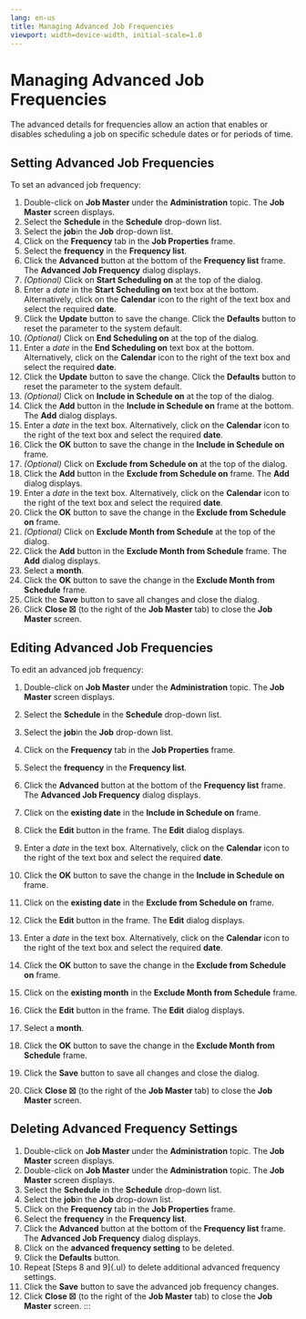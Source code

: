 ```yaml
---
lang: en-us
title: Managing Advanced Job Frequencies
viewport: width=device-width, initial-scale=1.0
---
```


#  Managing Advanced Job Frequencies

The advanced details for frequencies allow an action that enables or
disables scheduling a job on specific schedule dates or for periods of
time.

## Setting Advanced Job Frequencies

To set an advanced job frequency:

1.  Double-click on **Job Master** under the **Administration** topic.
    The **Job Master** screen displays.
2.  Select the **Schedule** in the **Schedule** drop-down list.
3.  Select the **job**in the **Job** drop-down list.
4.  Click on the **Frequency** tab in the **Job Properties** frame.
5.  Select the **frequency** in the **Frequency list**.
6.  Click the **Advanced** button at the bottom of the **Frequency
    list** frame. The **Advanced Job Frequency** dialog displays.
7.  *(Optional)* Click on **Start Scheduling on** at the
    top of the dialog.
8.  Enter a *date* in the **Start Scheduling on** text box at the
    bottom. Alternatively, click on the **Calendar** icon to the right
    of the text box and select the required **date**.
9.  Click the **Update** button to save the change. Click the
    **Defaults** button to reset the parameter to the system default.
10. *(Optional)* Click on **End Scheduling on** at the
    top of the dialog.
11. Enter a *date* in the **End Scheduling on** text box at the bottom.
    Alternatively, click on the **Calendar** icon to the right of the
    text box and select the required **date**.
12. Click the **Update** button to save the change. Click the
    **Defaults** button to reset the parameter to the system default.
13. *(Optional)* Click on **Include in Schedule on** at
    the top of the dialog.
14. Click the **Add** button in the **Include in Schedule on** frame at
    the bottom. The **Add** dialog displays.
15. Enter a *date* in the text box. Alternatively, click on the
    **Calendar** icon to the right of the text box and select the
    required **date**.
16. Click the **OK** button to save the change in the **Include in
    Schedule on** frame.
17. *(Optional)* Click on **Exclude from Schedule on**
    at the top of the dialog.
18. Click the **Add** button in the **Exclude from Schedule on** frame.
    The **Add** dialog displays.
19. Enter a *date* in the text box. Alternatively, click on the
    **Calendar** icon to the right of the text box and select the
    required **date**.
20. Click the **OK** button to save the change in the **Exclude from
    Schedule on** frame.
21. *(Optional)* Click on **Exclude Month from
    Schedule** at the top of the dialog.
22. Click the **Add** button in the **Exclude Month from Schedule**
    frame. The **Add** dialog displays.
23. Select a **month**.
24. Click the **OK** button to save the change in the **Exclude Month
    from Schedule** frame.
25. Click the **Save** button to save all changes and close the dialog.
26. Click **Close ☒** (to the right of the **Job Master** tab) to close
    the **Job Master** screen.

## Editing Advanced Job Frequencies

To edit an advanced job frequency:

1.  Double-click on **Job Master** under the **Administration** topic.
    The **Job Master** screen displays.

2.  Select the **Schedule** in the **Schedule** drop-down list.

3.  Select the **job**in the **Job** drop-down list.

4.  Click on the **Frequency** tab in the **Job Properties** frame.

5.  Select the **frequency** in the **Frequency list**.

6.  Click the **Advanced** button at the bottom of the **Frequency
    list** frame. The **Advanced Job Frequency** dialog displays.

7.  Click on the **existing date** in the **Include in Schedule on**
    frame.

8.  Click the **Edit** button in the frame. The **Edit** dialog
    displays.

9.  Enter a *date* in the text box. Alternatively, click on the
    **Calendar** icon to the right of the text box and select the
    required **date**.

10. Click the **OK** button to save the change in the **Include in
    Schedule on** frame.

11. Click on the **existing date** in the **Exclude from Schedule on**
    frame.

12. Click the **Edit** button in the frame. The **Edit** dialog
    displays.

13. Enter a *date* in the text box. Alternatively, click on the
    **Calendar** icon to the right of the text box and select the
    required **date**.

14. Click the **OK** button to save the change in the **Exclude from
    Schedule on** frame.

15. Click on the **existing month** in the **Exclude Month from
    Schedule** frame.

16. Click the **Edit** button in the frame. The **Edit** dialog
    displays.

17. Select a **month**.

18. Click the **OK** button to save the change in the **Exclude Month
    from Schedule** frame.

19. Click the **Save** button to save all changes and close the dialog.

20. Click **Close ☒** (to the right of the **Job Master** tab) to close
    the **Job Master** screen.

## Deleting Advanced Frequency Settings

1.  Double-click on **Job Master** under the **Administration** topic.
    The **Job Master** screen displays.
2.  Double-click on **Job Master** under the **Administration** topic.
    The **Job Master** screen displays.
3.  Select the **Schedule** in the **Schedule** drop-down list.
4.  Select the **job**in the **Job** drop-down list.
5.  Click on the **Frequency** tab in the **Job Properties** frame.
6.  Select the **frequency** in the **Frequency list**.
7.  Click the **Advanced** button at the bottom of the **Frequency
    list** frame. The **Advanced Job Frequency** dialog displays.
8.  Click on the **advanced frequency setting** to be deleted.
9.  Click the **Defaults** button.
10. Repeat [Steps 8 and 9]{.ul} to delete additional advanced frequency
    settings.
11. Click the **Save** button to save the advanced job frequency
    changes.
12. Click **Close ☒** (to the right of the **Job Master** tab) to close
    the **Job Master** screen.
:::

 

